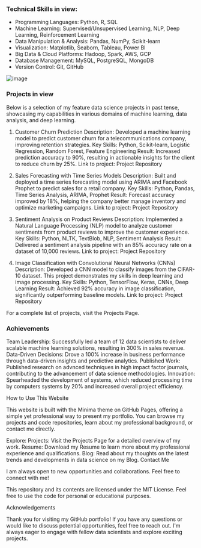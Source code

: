 
### Technical Skills in view:

- Programming Languages: Python, R, SQL
- Machine Learning: Supervised/Unsupervised Learning, NLP, Deep Learning, Reinforcement Learning
- Data Manipulation & Analysis: Pandas, NumPy, Scikit-learn
- Visualization: Matplotlib, Seaborn, Tableau, Power BI
- Big Data & Cloud Platforms: Hadoop, Spark, AWS, GCP
- Database Management: MySQL, PostgreSQL, MongoDB
- Version Control: Git, GitHub

![image](https://github.com/user-attachments/assets/f56ae712-a9be-4382-8238-6100b19bcec0)



### Projects in view

Below is a selection of my feature data science projects in past tense, showcasing my capabilities in various domains of machine learning, data analysis, and deep learning.

1. Customer Churn Prediction
Description: Developed a machine learning model to predict customer churn for a telecommunications company, improving retention strategies.
Key Skills: Python, Scikit-learn, Logistic Regression, Random Forest, Feature Engineering
Result: Increased prediction accuracy to 90%, resulting in actionable insights for the client to reduce churn by 25%.
Link to project: Project Repository

2. Sales Forecasting with Time Series Models
Description: Built and deployed a time series forecasting model using ARIMA and Facebook Prophet to predict sales for a retail company.
Key Skills: Python, Pandas, Time Series Analysis, ARIMA, Prophet
Result: Forecast accuracy improved by 18%, helping the company better manage inventory and optimize marketing campaigns.
Link to project: Project Repository

3. Sentiment Analysis on Product Reviews
Description: Implemented a Natural Language Processing (NLP) model to analyze customer sentiments from product reviews to improve the customer experience.
Key Skills: Python, NLTK, TextBlob, NLP, Sentiment Analysis
Result: Delivered a sentiment analysis pipeline with an 85% accuracy rate on a dataset of 10,000 reviews.
Link to project: Project Repository

4. Image Classification with Convolutional Neural Networks (CNNs)
Description: Developed a CNN model to classify images from the CIFAR-10 dataset. This project demonstrates my skills in deep learning and image processing.
Key Skills: Python, TensorFlow, Keras, CNNs, Deep Learning
Result: Achieved 92% accuracy in image classification, significantly outperforming baseline models.
Link to project: Project Repository

For a complete list of projects, visit the Projects Page.

### Achievements

Team Leadership: Successfully led a team of 12 data scientists to deliver scalable machine learning solutions, resulting in 300% in sales revenue.
Data-Driven Decisions: Drove a 100% increase in business performance through data-driven insights and predictive analytics.
Published Work: Published research on advnced techniques in high impact factor  journals, contributing to the advancement of data science methodologies.
Innovation: Spearheaded the development of systems, which reduced processing time by computers systems by 20% and increased overall project efficiency.

How to Use This Website

This website is built with the Minima theme on GitHub Pages, offering a simple yet professional way to present my portfolio. You can browse my projects and code repositories, learn about my professional background, or contact me directly.

Explore:
Projects: Visit the Projects Page for a detailed overview of my work.
Resume: Download my Resume to learn more about my professional experience and qualifications.
Blog: Read about my thoughts on the latest trends and developments in data science on my Blog.
Contact Me

I am always open to new opportunities and collaborations. Feel free to connect with me!

This repository and its contents are licensed under the MIT License. Feel free to use the code for personal or educational purposes.

Acknowledgements

Thank you for visiting my GitHub portfolio! If you have any questions or would like to discuss potential opportunities, feel free to reach out. I'm always eager to engage with fellow data scientists and explore exciting projects.
